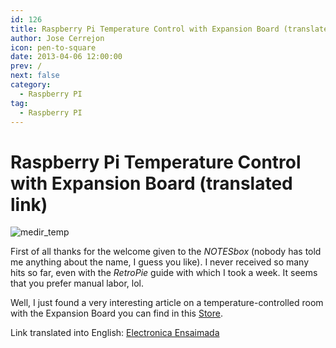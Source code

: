 ```yaml
---
id: 126
title: Raspberry Pi Temperature Control with Expansion Board (translated link)
author: Jose Cerrejon
icon: pen-to-square
date: 2013-04-06 12:00:00
prev: /
next: false
category:
  - Raspberry PI
tag:
  - Raspberry PI
---
```


# Raspberry Pi Temperature Control with Expansion Board (translated link)

![medir_temp](/images/ee_medir_temperatura.jpg)

First of all thanks for the welcome given to the *NOTESbox* (nobody has told me anything about the name, I guess you like). I never received so many hits so far, even with the *RetroPie* guide with which I took a week. It seems that you prefer manual labor, lol.

Well, I just found a very interesting article on a temperature-controlled room with the Expansion Board you can find in this [Store](//www.electroensaimada.com/tienda.html).

Link translated into English: [Electronica Ensaimada](//translate.google.es/translate?sl=es&tl=en&js=n&prev=_t&hl=es&ie=UTF-8&eotf=1&u=%2F%2Fwww.electroensaimada.com%2Fcontrol-temperatura.html)